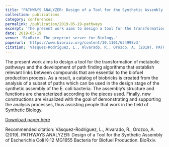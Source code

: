 ```yaml
---
title: "PATHWAYS ANALYZER: Design of a Tool for the Synthetic Assembly of Escherichia Coli K-12 MG1655 Bacteria for Biofuel Production."
collection: publications
category: conferences
permalink: /publication/2019-05-19-pathways
excerpt: 'The present work aims to design a tool for the transformation of metabolic pathways and the development of path finding algorithms that establish relevant links between compounds that are essential to the biofuel production process. As a result, a catalog of biobricks is created from the analysis of a subset of paths which can be used in the design stage of the synthetic assembly of the E. coli bacteria. The assembly’s structure and functions are characterized according to the pieces used. Finally, new constructions are visualized with the goal of demonstrating and supporting the analysis processes, thus assisting people that work in the field of Synthetic Biology.'
date: 2019-05-19
venue: 'BioRxiv. The preprint server for Biology.'
paperurl: 'https://www.biorxiv.org/content/10.1101/634998v3'
citation: 'Vásquez-Rodríguez, L., Alvarado, R., Orozco, A. (2019). PATHWAYS ANALYZER: Design of a Tool for the Synthetic Assembly of Escherichia Coli K-12 MG1655 Bacteria for Biofuel Production. BioRxiv.'
---
```

The present work aims to design a tool for the transformation of metabolic pathways and the development of path finding algorithms that establish relevant links between compounds that are essential to the biofuel production process. As a result, a catalog of biobricks is created from the analysis of a subset of paths which can be used in the design stage of the synthetic assembly of the E. coli bacteria. The assembly’s structure and functions are characterized according to the pieces used. Finally, new constructions are visualized with the goal of demonstrating and supporting the analysis processes, thus assisting people that work in the field of Synthetic Biology.

[Download paper here](https://www.biorxiv.org/content/10.1101/634998v3)

Recommended citation: Vásquez-Rodríguez, L., Alvarado, R., Orozco, A. (2019). PATHWAYS ANALYZER: Design of a Tool for the Synthetic Assembly of Escherichia Coli K-12 MG1655 Bacteria for Biofuel Production. BioRxiv.